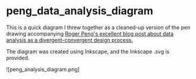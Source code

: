 # peng_data_analysis_diagram

This is a quick diagram I threw together as a cleaned-up version of the pen drawing accompanying [Roger Peng's excellent blog post about data analysis as a divergent-convergent design process.](https://simplystatistics.org/2018/09/14/divergent-and-convergent-phases-of-data-analysis/) 

The diagram was created using Inkscape, and the Inkscape .svg is provided. 

![peng_analysis_diagram.png]
